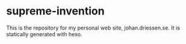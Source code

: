 # supreme-invention

This is the repository for my personal web site, johan.driessen.se.
It is statically generated with hexo.
